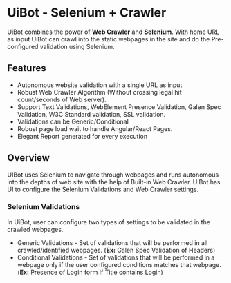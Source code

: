 # UiBot - Selenium + Crawler

UiBot combines the power of **Web Crawler** and **Selenium**. With home URL as input UiBot can crawl into the static webpages in the site and do the Pre-configured validation using Selenium.

## Features

 - Autonomous website validation with a single URL as input
 - Robust Web Crawler Algorithm (Without crossing legal hit count/seconds of Web server).
 -  Support Text Validations, WebElement Presence Validation, Galen Spec Validation, W3C Standard validation, SSL validation.  
 - Validations can be Generic/Conditional
 - Robust page load wait to handle Angular/React Pages.
 - Elegant Report generated for every execution

## Overview

 UIBot uses Selenium to navigate through webpages and runs autonomous into the depths of web site with the help of Built-in Web Crawler. UiBot has UI to configure the Selenium Validations and Web Crawler settings.
### Selenium Validations
In UiBot, user can configure two types of settings to be validated in the crawled webpages.

 - Generic Validations - Set of validations that will be performed in all crawled/identified webpages. (**Ex:** Galen Spec Validation of Headers)
 - Conditional Validations - Set of validations that will be performed in a webpage only if the user configured conditions matches that webpage. (**Ex:** Presence of Login form If Title contains Login)

